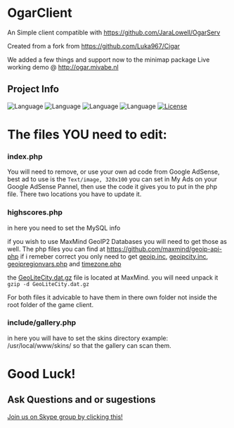 # OgarClient
An Simple client compatible with https://github.com/JaraLowell/OgarServ

Created from a fork from https://github.com/Luka967/Cigar

We added a few things and support now to the minimap package
Live working demo @ http://ogar.mivabe.nl

## Project Info
![Language](https://img.shields.io/badge/language-Java-yellow.svg)
![Language](https://img.shields.io/badge/language-PHP-4F5D95.svg)
![Language](https://img.shields.io/badge/language-CSS-563d7c.svg)
![Language](https://img.shields.io/badge/language-MySQL-red.svg)
[![License](https://img.shields.io/badge/license-APACHE2-blue.svg)](https://github.com/JaraLowell/OgarServ/blob/OgarServer/LICENSE)

# The files YOU need to edit:
### index.php
You will need to remove, or use your own ad code from Google AdSense, best ad to use is the `Text/image, 320x100` you can set in My Ads on your Google AdSense Pannel, then use the code it gives you to put in the php file. There two locations you have to update it.


### highscores.php
in here you need to set the MySQL info 

if you wish to use MaxMind GeoIP2 Databases you will need to get those as well. The php files you can find at https://github.com/maxmind/geoip-api-php if i remeber correct you only need to get [geoip.inc](https://raw.githubusercontent.com/maxmind/geoip-api-php/master/src/geoip.inc), [geoipcity.inc](https://raw.githubusercontent.com/maxmind/geoip-api-php/master/src/geoipcity.inc), [geoipregionvars.php](https://raw.githubusercontent.com/maxmind/geoip-api-php/master/src/geoipregionvars.php) and [timezone.php](https://raw.githubusercontent.com/maxmind/geoip-api-php/master/src/timezone.php)

the [GeoLiteCity.dat.gz](http://geolite.maxmind.com/download/geoip/database/GeoLiteCity.dat.gz) file is located at MaxMind. you will need unpack it `gzip -d GeoLiteCity.dat.gz`

For both files it advicable to have them in there own folder not inside the root folder of the game client.

### include/gallery.php
in here you will have to set the skins directory example: /usr/local/www/skins/ so that
the gallery can scan them.

# Good Luck!
## Ask Questions and or sugestions
[Join us on Skype group by clicking this!](https://join.skype.com/bWtHKFC5DhTt)
